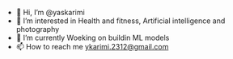 - 👋 Hi, I’m @yaskarimi
- 👀 I’m interested in Health and fitness, Artificial intelligence and photography 
- 🌱 I’m currently Woeking on buildin ML models
- 📫 How to reach me ykarimi.2312@gmail.com

<!---
yaskarimi/yaskarimi is a ✨ special ✨ repository because its `README.md` (this file) appears on your GitHub profile.
You can click the Preview link to take a look at your changes.
--->
